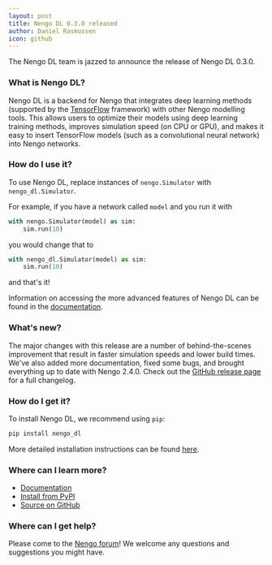 ```yaml
---
layout: post
title: Nengo DL 0.3.0 released
author: Daniel Rasmussen
icon: github
---
```


The Nengo DL team is jazzed to announce the release of Nengo DL 0.3.0.

### What is Nengo DL?

Nengo DL is a backend for Nengo that integrates deep learning methods
(supported by the [TensorFlow](https://www.tensorflow.org/) framework) with 
other Nengo modelling tools. This allows users to optimize their models using 
deep learning training methods, improves simulation speed (on CPU or GPU), 
and makes it easy to insert TensorFlow models (such as a convolutional neural 
network) into Nengo networks.

### How do I use it?

To use Nengo DL, replace instances of `nengo.Simulator`
with `nengo_dl.Simulator`.

For example, if you have a network called `model`
and you run it with

```python
with nengo.Simulator(model) as sim:
    sim.run(10)
```

you would change that to

```python
with nengo_dl.Simulator(model) as sim:
    sim.run(10)
```

and that's it!

Information on accessing the more advanced features of Nengo DL
can be found in the [documentation](https://nengo.github.io/nengo_dl/).

### What's new?

The major changes with this release are a number of behind-the-scenes 
improvement that result in faster simulation speeds and lower build times.  
We've also added more documentation, fixed some bugs, and brought 
everything up to date with Nengo 2.4.0.  Check out the 
[GitHub release page](https://github.com/nengo/nengo_dl/releases) for a 
full changelog.

### How do I get it?

To install Nengo DL, we recommend using `pip`:

```bash
pip install nengo_dl
```

More detailed installation instructions can be found
[here](https://nengo.github.io/nengo_dl/installation.html).

### Where can I learn more?

- [Documentation](https://nengo.github.io/nengo_dl/)
- [Install from PyPI](https://pypi.python.org/pypi/nengo_dl)
- [Source on GitHub](https://github.com/nengo/nengo_dl)

### Where can I get help?

Please come to the [Nengo forum](https://forum.nengo.ai/c/backends)!
We welcome any questions and suggestions you might have.